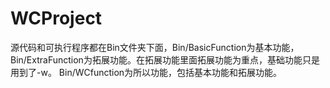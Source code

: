 # WCProject
源代码和可执行程序都在Bin文件夹下面，Bin/BasicFunction为基本功能，Bin/ExtraFunction为拓展功能。在拓展功能里面拓展功能为重点，基础功能只是用到了-w。
Bin/WCfunction为所以功能，包括基本功能和拓展功能。
